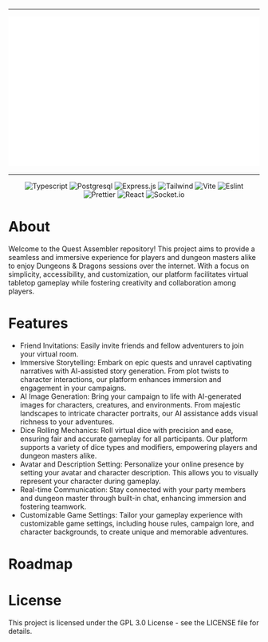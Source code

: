 <div align = center>

---

<img src="https://raw.githubusercontent.com/QuestUJ/QuestAssembler/update-readme/assets/header.svg" width="750" height="300" alt="banner">

---

![Typescript](https://img.shields.io/badge/TypeScript-007ACC?style=for-the-badge&logo=typescript&logoColor=white)
![Postgresql](https://img.shields.io/badge/PostgreSQL-316192?style=for-the-badge&logo=postgresql&logoColor=white)
![Express.js](https://img.shields.io/badge/express.js-%23404d59.svg?style=for-the-badge&logo=express&logoColor=%2361DAFB)
![Tailwind](https://img.shields.io/badge/Tailwind_CSS-38B2AC?style=for-the-badge&logo=tailwind-css&logoColor=white)
![Vite](https://img.shields.io/badge/vite-%23646CFF.svg?style=for-the-badge&logo=vite&logoColor=white)
![Eslint](https://img.shields.io/badge/eslint-3A33D1?style=for-the-badge&logo=eslint&logoColor=white)
![Prettier](https://img.shields.io/badge/prettier-1A2C34?style=for-the-badge&logo=prettier&logoColor=F7BA3E)
![React](https://img.shields.io/badge/React-20232A?style=for-the-badge&logo=react&logoColor=61DAFB)
![Socket.io](https://img.shields.io/badge/Socket.io-black?style=for-the-badge&logo=socket.io&badgeColor=010101)

</div>

# About

Welcome to the Quest Assembler repository! This project aims to provide a seamless and immersive experience for players and dungeon masters alike to enjoy Dungeons & Dragons sessions over the internet. With a focus on simplicity, accessibility, and customization, our platform facilitates virtual tabletop gameplay while fostering creativity and collaboration among players.

# Features

- Friend Invitations: Easily invite friends and fellow adventurers to join your virtual room.
- Immersive Storytelling: Embark on epic quests and unravel captivating narratives with AI-assisted story generation. From plot twists to character interactions, our platform enhances immersion and engagement in your campaigns.
- AI Image Generation: Bring your campaign to life with AI-generated images for characters, creatures, and environments. From majestic landscapes to intricate character portraits, our AI assistance adds visual richness to your adventures.
- Dice Rolling Mechanics: Roll virtual dice with precision and ease, ensuring fair and accurate gameplay for all participants. Our platform supports a variety of dice types and modifiers, empowering players and dungeon masters alike.
- Avatar and Description Setting: Personalize your online presence by setting your avatar and character description. This allows you to visually represent your character during gameplay.
- Real-time Communication: Stay connected with your party members and dungeon master through built-in chat, enhancing immersion and fostering teamwork.
- Customizable Game Settings: Tailor your gameplay experience with customizable game settings, including house rules, campaign lore, and character backgrounds, to create unique and memorable adventures.

# Roadmap

# License

This project is licensed under the GPL 3.0 License - see the LICENSE file for details.
